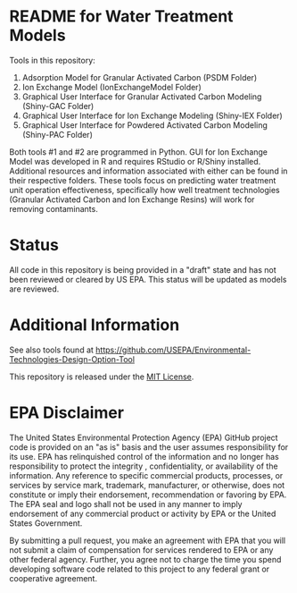 README for Water Treatment Models
=================================

Tools in this repository:
1. Adsorption Model for Granular Activated Carbon (PSDM Folder)
2. Ion Exchange Model (IonExchangeModel Folder)
3. Graphical User Interface for Granular Activated Carbon Modeling (Shiny-GAC Folder)
4. Graphical User Interface for Ion Exchange Modeling (Shiny-IEX Folder) 
5. Graphical User Interface for Powdered Activated Carbon Modeling (Shiny-PAC Folder)


Both tools #1 and #2 are programmed in Python. GUI for Ion Exchange Model was developed in R and requires RStudio or R/Shiny installed. Additional resources and information associated with either can be found in their respective folders. These tools focus on predicting water treatment unit operation effectiveness, specifically how well treatment technologies (Granular Activated Carbon and Ion Exchange Resins) will work for removing contaminants.

# Status 
All code in this repository is being provided in a "draft" state and has not been reviewed or cleared by US EPA. This status will be updated as models are reviewed.

# Additional Information
See also tools found at https://github.com/USEPA/Environmental-Technologies-Design-Option-Tool

This repository is released under the [MIT License](LICENSE.md).

EPA Disclaimer
==============
The United States Environmental Protection Agency (EPA) GitHub project code is provided on an "as is" basis and the user assumes responsibility for its use. EPA has relinquished control of the information and no longer has responsibility to protect the integrity , confidentiality, or availability of the information. Any reference to specific commercial products, processes, or services by service mark, trademark, manufacturer, or otherwise, does not constitute or imply their endorsement, recommendation or favoring by EPA. The EPA seal and logo shall not be used in any manner to imply endorsement of any commercial product or activity by EPA or the United States Government.

By submitting a pull request, you make an agreement with EPA that you will not submit a claim of compensation for services rendered to EPA or any other federal agency. Further, you agree not to charge the time you spend developing software code related to this project to any federal grant or cooperative agreement.
